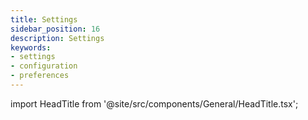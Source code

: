 ```yaml
---
title: Settings
sidebar_position: 16
description: Settings
keywords:
- settings
- configuration
- preferences
---
```


import HeadTitle from '@site/src/components/General/HeadTitle.tsx';

<HeadTitle title="Settings | OpenBB Workspace Docs" />

